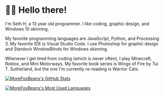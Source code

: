 # 👋🏼 Hello there!

I'm Seth H, a 13 year old programmer. I like coding, graphic design, and Windows 10 skinning.

My favorite programming languages are JavaScript, Python, and Processing 3. My favorite IDE is Visual Studio Code. I use Photoshop for graphic design and Stardock WindowBlinds for Windows skinning.

Whenever I get tired from coding (which is never often), I play Minecraft, Roblox, and Mini Motorways. My favorite book series is Wings of Fire by Tui T. Sutherland, but the one I'm currently re-reading is Warrior Cats.

<a href="https://github.com/MoreFoxBeans"><img align="center" src="https://github-readme-stats.vercel.app/api?username=morefoxbeans&show_icons=true&theme=github_dark&border_color=30363D&border_radius=6" alt="MoreFoxBeans's GitHub Stats" /></a>

<a href="https://github.com/MoreFoxBeans"><img align="center" src="https://github-readme-stats.vercel.app/api/top-langs?username=morefoxbeans&layout=compact&theme=github_dark&border_color=30363D&border_radius=6" alt="MoreFoxBeans's Most Used Languages" /></a>
